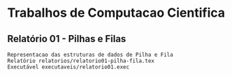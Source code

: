 # Trabalhos de Computacao Cientifica

## Relatório 01 - Pilhas e Filas

```
Representacao das estruturas de dados de Pilha e Fila
Relatório relatorios/relatorio01-pilha-fila.tex
Executável executaveis/relatorio01.exec
```
